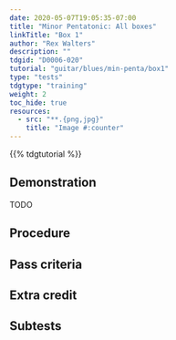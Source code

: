 ```yaml
---
date: 2020-05-07T19:05:35-07:00
title: "Minor Pentatonic: All boxes"
linkTitle: "Box 1"
author: "Rex Walters"
description: ""
tdgid: "D0006-020"
tutorial: "guitar/blues/min-penta/box1"
type: "tests"
tdgtype: "training"
weight: 2
toc_hide: true
resources:
  - src: "**.{png,jpg}"
    title: "Image #:counter"
---
```


{{% tdgtutorial %}}

## Demonstration

TODO

## Procedure

## Pass criteria

## Extra credit

## Subtests

